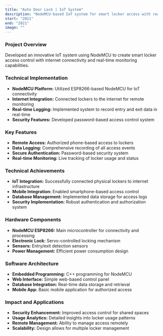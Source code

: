 ```yaml
---
title: "Auto Door Lock | IoT System"
description: "NodeMCU-based IoT system for smart locker access with real-time monitoring"
start: "2021"
end: "2021"
image: ""
---
```


### Project Overview
Developed an innovative IoT system using NodeMCU to create smart locker access control with internet connectivity and real-time monitoring capabilities.

### Technical Implementation
- **NodeMCU Platform:** Utilized ESP8266-based NodeMCU for IoT connectivity
- **Internet Integration:** Connected lockers to the internet for remote monitoring
- **Real-time Logging:** Implemented system to record entry and exit data in real-time
- **Security Features:** Developed password-based access control system

### Key Features
- **Remote Access:** Authorized phone-based access to lockers
- **Data Logging:** Comprehensive recording of all access events
- **Secure Authentication:** Password-based security system
- **Real-time Monitoring:** Live tracking of locker usage and status

### Technical Achievements
- **IoT Integration:** Successfully connected physical lockers to internet infrastructure
- **Mobile Integration:** Enabled smartphone-based access control
- **Database Management:** Implemented data storage for access logs
- **Security Implementation:** Robust authentication and authorization system

### Hardware Components
- **NodeMCU ESP8266:** Main microcontroller for connectivity and processing
- **Electronic Lock:** Servo-controlled locking mechanism
- **Sensors:** Entry/exit detection sensors
- **Power Management:** Efficient power consumption design

### Software Architecture
- **Embedded Programming:** C++ programming for NodeMCU
- **Web Interface:** Simple web-based control panel
- **Database Integration:** Real-time data storage and retrieval
- **Mobile App:** Basic mobile application for authorized access

### Impact and Applications
- **Security Enhancement:** Improved access control for shared spaces
- **Usage Analytics:** Detailed insights into locker usage patterns
- **Remote Management:** Ability to manage access remotely
- **Scalability:** Design allows for multiple locker management

